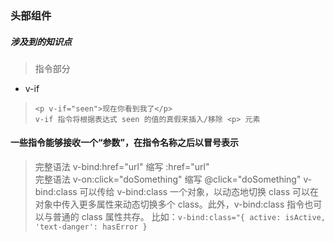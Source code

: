 ### 头部组件

##### 涉及到的知识点   
> 指令部分    
- v-if     
> `<p v-if="seen">现在你看到我了</p>`  
> `v-if 指令将根据表达式 seen 的值的真假来插入/移除 <p> 元素`  
   
#### 一些指令能够接收一个“参数”，在指令名称之后以冒号表示	
> 完整语法 v-bind:href="url"   缩写  :href="url"  
> 完整语法 v-on:click="doSomething"   缩写  @click="doSomething" 
> v-bind:class 可以传给 v-bind:class 一个对象，以动态地切换 class
> 可以在对象中传入更多属性来动态切换多个 class。此外，v-bind:class 
> 指令也可以与普通的 class 属性共存。
> 比如：`v-bind:class="{ active: isActive, 'text-danger': hasError }`




 
